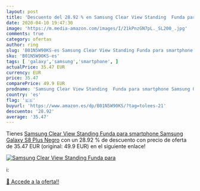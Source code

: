 ```yaml
---
layout: post
title: 'Descuento del 28.92 % en Samsung Clear View Standing  Funda para '
date: 2020-04-10 19:47:30
image: 'https://m.media-amazon.com/images/I/21kPnzGN7pL._SL200_.jpg'
comments: true
category: ofertas
author: ring
slug: 'B01N5W90KS-es Samsung Clear View Standing Funda para smartphone Samsung...'
sku: 'B01N5W90KS-es'
tags: [ 'galaxy','samsung','smartphone', ]
actualPrice: 35.47 EUR
currency: EUR
price: 35.47
comparePrice: 49.9 EUR
prodname: 'Samsung Clear View Standing  Funda para smartphone Samsung Galaxy S8 Plus  Negro'
country: 'es'
flag: '🇪🇸'
buyurl: 'https://www.amazon.es/dp/B01N5W90KS/?tag=tolees-21'
descuento: '28.92'
average: '35.47'
---
```


Tienes [Samsung Clear View Standing  Funda para smartphone Samsung Galaxy S8 Plus  Negro](https://www.amazon.es/dp/B01N5W90KS/?tag=tolees-21) con un 28.92 % de descuento con precio de oferta de 35.47 EUR (original: 49.9 EUR) en el siguiente enlace!

[![Samsung Clear View Standing  Funda para ](https://m.media-amazon.com/images/I/21kPnzGN7pL._SL200_.jpg)](https://www.amazon.es/dp/B01N5W90KS/?tag=tolees-21)

ℹ️:


[🛒 Accede a la oferta!!](https://www.amazon.es/dp/B01N5W90KS/?tag=tolees-21)
